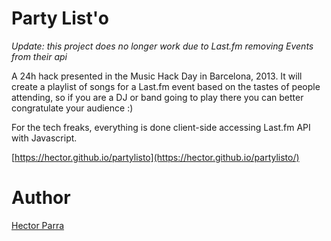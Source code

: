 # Party List'o

*Update: this project does no longer work due to Last.fm removing Events from their api*

A 24h hack presented in the Music Hack Day in Barcelona, 2013.
It will create a playlist of songs for a Last.fm event based on the tastes of people attending, so if you are a DJ or band going to play there you can better congratulate your audience :)

For the tech freaks, everything is done client-side accessing Last.fm API with Javascript.

[https://hector.github.io/partylisto](https://hector.github.io/partylisto/)

# Author
[Hector Parra](http://hector.parra.cat)
